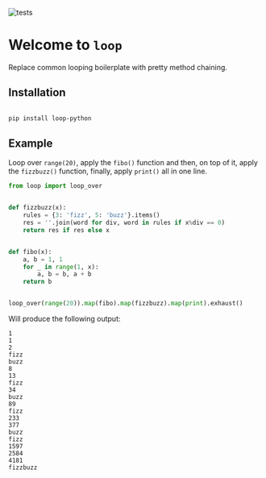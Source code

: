 ![tests](https://github.com/artiumd/loop/actions/workflows/tests.yml/badge.svg)

# Welcome to `loop`

Replace common looping boilerplate with pretty method chaining.

## Installation

``` bash

pip install loop-python
```

## Example

Loop over `range(20)`, apply the `fibo()` function and then, on top of it, apply the `fizzbuzz()` function, finally, apply `print()` all in one line.

``` python
from loop import loop_over


def fizzbuzz(x):
    rules = {3: 'fizz', 5: 'buzz'}.items()
    res = ''.join(word for div, word in rules if x%div == 0)
    return res if res else x


def fibo(x):
    a, b = 1, 1
    for _ in range(1, x):
        a, b = b, a + b
    return b


loop_over(range(20)).map(fibo).map(fizzbuzz).map(print).exhaust()
```

Will produce the following output:

``` console
1
1
2
fizz
buzz
8
13
fizz
34
buzz
89
fizz
233
377
buzz
fizz
1597
2584
4181
fizzbuzz
```
